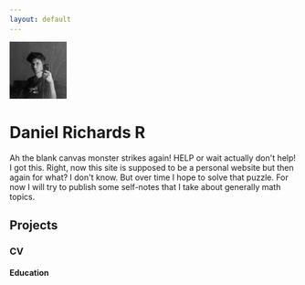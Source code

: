 ```yaml
---
layout: default
---
```


<div class="profile">
  <img src="assets/profile.jpg" alt="Banner" style="width:100px; height:100px;">
  <h1>Daniel Richards R</h1>
</div>

Ah the blank canvas monster strikes again! HELP or wait actually don't help! I got this. Right, now this site is supposed to be a personal website but then again for what? I don't know. But over time I hope to solve that puzzle. For now I will try to publish some self-notes that I take about generally math topics.

## Projects



### CV

#### Education
